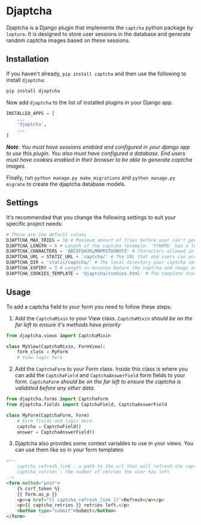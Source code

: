 # Djaptcha

Djaptcha is a Django plugin that implements the `captcha` python package by `lepture`. It is designed to store user sessions in the database and generate random captcha images based on these sessions.

## Installation

If you haven't already, `pip install captcha` and then use the following to install `djaptcha`:

```bash
pip install djaptcha
```

Now add `djaptcha` to the list of installed plugins in your Django app.

```python
INSTALLED_APPS = [
    ...
    'djaptcha',
    ...
]
```

*__Note__: You must have sessions enabled and configured in your django app to use this plugin. You also must have configured a database. End users must have cookies enabled in their browser to be able to generate captcha images.*

Finally, run `python manage.py make_migrations` and `python manage.py migrate` to create the djaptcha database models.

## Settings

It's recommended that you change the following settings to suit your specific project needs:
```python
# These are the default values
DJAPTCHA_MAX_TRIES = 10 # Maximum amount of tries before user can't generate new captchas
DJAPTCHA_LENGTH = 6 # Length of the captcha (example: 'F7W8MG' has a length of 6)
DJAPTCHA_CHARACTERS = 'ABCEFGHJKLMNPRSTUVWXYZ' # Characters allowed in the captcha
DJAPTCHA_URL = STATIC_URL + 'captcha/' # The URL that end users can access captcha images at
DJAPTCHA_DIR = 'static/captcha/' # The local directory your captcha images should be stored in
DJAPTCHA_EXPIRY = 5 # Length in minutes before the captcha and image are deleted
DJAPTCHA_COOKIES_TEMPLATE = 'djaptcha/cookies.html' # The template that tells users to enable cookies
```

## Usage

To add a captcha field to your form you need to follow these steps:

1. Add the `CaptchaMixin` to your View class. *`CaptchaMixin` should be on the far left to ensure it's methods have priority*
```python
from djaptcha.views import CaptchaMixin

class MyView(CaptchaMixin, FormView):
    form_class = MyForm
    # View logic here
```

2. Add the `CaptchaForm` to your Form class. Inside this class is where you can add the `CaptchaField` and `CaptchaAnswerField` form fields to your form. *`CaptchaForm` should be on the far left to ensure the captcha is validated before any other data.*
```python
from djaptcha.forms import CaptchaForm
from djaptcha.fields import CaptchaField, CaptchaAnswerField

class MyForm(CaptchaForm, Form)
    # Form fields and logic here.
    captcha = CaptchaField()
    answer = CaptchaAnswerField()
```

3. Djaptcha also provides some context variables to use in your views. You can use them like so in your form templates:
```html
<!--
    captcha_refresh_link : a path to the url that will refresh the captcha image
    captcha_retries : the number of retries the user has left
-->
<form method="post">
    {% csrf_token %}
    {{ form.as_p }}
    <p><a href="{{ captcha_refresh_link }}">Refresh</a></p>
    <p>{{ captcha_retries }} retries left.</p>
    <button type="submit">Submit</button>
</form>
```
